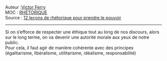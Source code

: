 Auteur :[Victor Ferry](https://notes.eliottmeunier.com/3+GARDEN/Notes/Victor+Ferry)  
MOC : [RHÉTORIQUE](https://notes.eliottmeunier.com/3+GARDEN/Notes/RH%C3%89TORIQUE)  
Source : [12 leçons de rhétorique pour prendre le pouvoir](https://notes.eliottmeunier.com/3+GARDEN/Notes/12+le%C3%A7ons+de+rh%C3%A9torique+pour+prendre+le+pouvoir)

---

Si on s’efforce de respecter une éthique tout au long de nos discours, alors sur le long terme, on va devenir une autorité morale aux yeux de notre public.  
Pour cela, il faut agir de manière cohérente avec des principes (égalitarisme, libéralisme, utilitarisme, idéalisme, responsabilité)